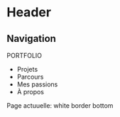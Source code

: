 # Header

## Navigation

PORTFOLIO

- Projets
- Parcours
- Mes passions
- À propos

Page actuuelle: white border bottom
